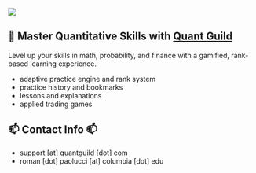 <a href="https://www.quantguild.com"><img src="bannerqg.png"/></a>

## 🚀 Master Quantitative Skills with <a href="https://www.quantguild.com">Quant Guild</a>
Level up your skills in math, probability, and finance with a gamified, rank-based learning experience.
- adaptive practice engine and rank system
- practice history and bookmarks
- lessons and explanations
- applied trading games

## 📫 Contact Info 📫
- support [at] quantguild [dot] com
- roman [dot] paolucci [at] columbia [dot] edu


<!--
**romanmichaelpaolucci/RomanMichaelPaolucci** is a ✨ _special_ ✨ repository because its `README.md` (this file) appears on your GitHub profile.

Here are some ideas to get you started:

- 🔭 I’m currently working on ...
- 🌱 I’m currently learning ...
- 👯 I’m looking to collaborate on ...
- 🤔 I’m looking for help with ...
- 💬 Ask me about ...
- 📫 How to reach me: ...
- 😄 Pronouns: ...
- ⚡ Fun fact: ...
-->
